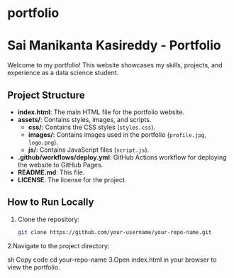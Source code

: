 # portfolio
# Sai Manikanta Kasireddy - Portfolio

Welcome to my portfolio! This website showcases my skills, projects, and experience as a data science student.

## Project Structure

- **index.html**: The main HTML file for the portfolio website.
- **assets/**: Contains styles, images, and scripts.
  - **css/**: Contains the CSS styles (`styles.css`).
  - **images/**: Contains images used in the portfolio (`profile.jpg`, `logo.png`).
  - **js/**: Contains JavaScript files (`script.js`).
- **.github/workflows/deploy.yml**: GitHub Actions workflow for deploying the website to GitHub Pages.
- **README.md**: This file.
- **LICENSE**: The license for the project.

## How to Run Locally

1. Clone the repository:
   ```sh
   git clone https://github.com/your-username/your-repo-name.git


2.Navigate to the project directory:

sh
Copy code
cd your-repo-name
3.Open index.html in your browser to view the portfolio.
